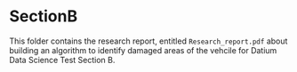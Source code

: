 # SectionB
This folder contains the research report, entitled `Research_report.pdf` about building an algorithm to identify damaged areas of the vehcile for Datium Data Science Test Section B. 
  
